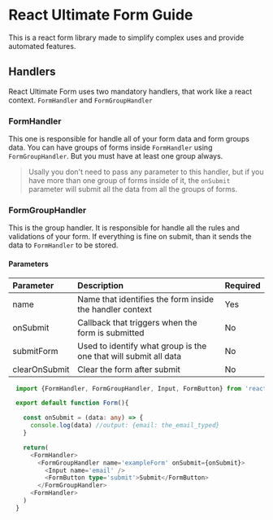 # React Ultimate Form Guide

This is a react form library made to simplify complex uses and provide automated features.

## Handlers

React Ultimate Form uses two mandatory handlers, that work like a react context. `FormHandler` and `FormGroupHandler`

### FormHandler

This one is responsible for handle all of your form data and form groups data. You can have groups of forms inside `FormHandler` using `FormGroupHandler`. But you must have at least one group always.

> Usally you don't need to pass any parameter to this handler, but if you have more than one group of forms inside of it, the `onSubmit` parameter will submit all the data from all the groups of forms.

### FormGroupHandler

This is the group handler. It is responsible for handle all the rules and validations of your form. If everything is fine on submit, than it sends the data to `FormHandler` to be stored.

#### Parameters

| Parameter     | Description                                                      | Required |
| :------------ | :--------------------------------------------------------------- | :------- |
| name          | Name that identifies the form inside the handler context         | Yes      |
| onSubmit      | Callback that triggers when the form is submitted                | No       |
| submitForm    | Used to identify what group is the one that will submit all data | No       |
| clearOnSubmit | Clear the form after submit                                      | No       |

```ts
  import {FormHandler, FormGroupHandler, Input, FormButton} from 'react-ultimate-form'

  export default function Form(){

    const onSubmit = (data: any) => {
      console.log(data) //output: {email: the_email_typed}
    }

    return(
      <FormHandler>
        <FormGroupHandler name='exampleForm' onSubmit={onSubmit}>
          <Input name='email' />
          <FormButton type='submit'>Submit</FormButton>
        </FormGroupHandler>
      <FormHandler>
    )
  }
```
